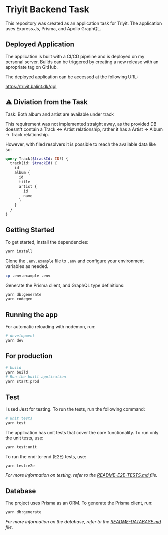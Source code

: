 # Triyit Backend Task 

This repository was created as an application task for Triyit. The application uses Express.Js, Prisma, and Apollo GraphQL.

## Deployed Application

The application is built with a CI/CD pipeline and is deployed on my personal server. Builds can be triggered by creating a new release with an apropriate tag on GitHub.

The deployed application can be accessed at the following URL: 

https://triyit.balint.dk/gql

## ⚠️ Diviation from the Task

Task:
Both album and artist are available under track

This requirement was not implemented straight away, as the provided DB doesnt't contain a Track <-> Artist relationship, rather it has a Artist -> Album -> Track relationship.

However, with filed resolvers it is possible to reach the available data like so: 

```graphql
query Track($trackId: ID!) {
  track(id: $trackId) {
    id
    album {
      id
      title
      artist {
        id
        name
      }
    }
  }
}
```


## Getting Started

To get started, install the dependencies:

```bash
yarn install
```

Clone the `.env.example` file to `.env` and configure your environment variables as needed.

```bash
cp .env.example .env
```

Generate the Prisma client, and GraphQL type definitions:

```bash
yarn db:generate
yarn codegen
```


## Running the app

For automatic reloading with nodemon, run:

```bash
# development
yarn dev
```

## For production

```bash
# build
yarn build
# Run the built application
yarn start:prod
```

## Test

I used Jest for testing. To run the tests, run the following command:

```bash
# unit tests
yarn test
```

The application has unit tests that cover the core functionality. To run only the unit tests, use:

```bash
yarn test:unit
```

To run the end-to-end (E2E) tests, use:
```bash
yarn test:e2e
```

_For more information on testing, refer to the [README-E2E-TESTS.md](README-E2E-TESTS.md) file._

## Database

The project uses Prisma as an ORM. To generate the Prisma client, run:

```bash
yarn db:generate
```

_For more information on the database, refer to the [README-DATABASE.md](README-DATABASE.md) file._
